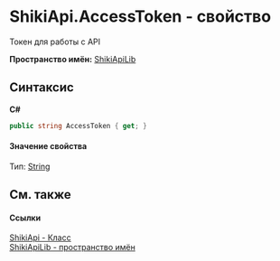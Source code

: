 # ShikiApi.AccessToken - свойство


Токен для работы с API

**Пространство имён:**&nbsp;<a target="_blank" href="N_ShikiApiLib.md">ShikiApiLib</a>

## Синтаксис

**C#**<br />
``` C#
public string AccessToken { get; }
```


#### Значение свойства
Тип:&nbsp;<a target="_blank" href="http://msdn2.microsoft.com/ru-ru/library/s1wwdcbf" target="_top">String</a>

## См. также


#### Ссылки
<a target="_blank" href="T_ShikiApiLib_ShikiApi.md">ShikiApi - Класс</a>
<br />
<a target="_blank" href="N_ShikiApiLib.md">ShikiApiLib - пространство имён</a>
<br />